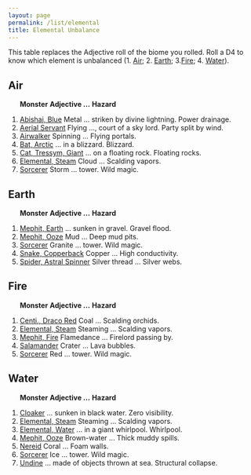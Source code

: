 ```yaml
---
layout: page
permalink: /list/elemental
title: Elemental Unbalance
---
```


This table replaces the Adjective roll of the biome you rolled. Roll a D4 to know which element is unbalanced (1. [Air](#air); 2. [Earth](#earth); 3.[Fire](#fire); 4. [Water](#water)).


## Air

&nbsp; &nbsp; &nbsp; <span class="a">**Monster**</span> <span class="ee">**Adjective ...**</span> **Hazard**

1. <span class="a">[Abishai, Blue](/monsters/abishai-blue)</span> <span class="e">Metal ... striken by divine lightning.</span> <span class="d">Power drainage.</span> 
1. <span class="a">[Aerial Servant](/monsters/aerial-servant)</span> <span class="e">Flying ..., court of a sky lord.</span> <span class="d">Party split by wind.</span> 
1. <span class="a">[Airwalker](/monsters/airwalker)</span> <span class="e">Spinning ...</span> <span class="d">Flying portals.</span> 
1. <span class="a">[Bat, Arctic](/monsters/bat-arctic)</span> <span class="e"> ... in a blizzard. </span> <span class="d">Blizzard.</span> 
1. <span class="a">[Cat, Tressym, Giant](/monsters/cat-tressym-giant)</span> <span class="e"> ... on a floating rock. </span> <span class="d">Floating rocks.</span> 
1. <span class="a">[Elemental, Steam](/monsters/elemental-steam)</span> <span class="e">Cloud ... </span> <span class="d">Scalding vapors.</span>
1. <span class="a">[Sorcerer](/monsters/sorcerer)</span> <span class="e">Storm ... tower.</span>  <span class="d">Wild magic.</span>

## Earth

&nbsp; &nbsp; &nbsp; <span class="a">**Monster**</span> <span class="ee">**Adjective ...**</span> **Hazard**

1. <span class="a">[Mephit, Earth](/monsters/mephit-earth)</span> <span class="e"> ... sunken in gravel.</span> <span class="d">Gravel flood.</span> 
1. <span class="a">[Mephit, Ooze](/monsters/mephit-ooze)</span> <span class="e"> Mud ...</span> <span class="d">Deep mud pits.</span> 
1. <span class="a">[Sorcerer](/monsters/sorcerer)</span> <span class="e">Granite ... tower.</span>  <span class="d">Wild magic.</span>
1. <span class="a">[Snake, Copperback](/monsters/spider-astra-spinner)</span> <span class="e">Copper ...</span>  <span class="d">High conductivity.</span>
1. <span class="a">[Spider, Astral Spinner](/monsters/spider-astra-spinner)</span> <span class="e">Silver thread ...</span>  <span class="d">Silver webs.</span>

## Fire

&nbsp; &nbsp; &nbsp; <span class="a">**Monster**</span> <span class="ee">**Adjective ...**</span> **Hazard**

1. <span class="a">[Centi., Draco Red](/monsters/centipede-dracopede-red)</span> <span class="e"> Coal ...</span> <span class="d">Scalding orchids.</span> 
1. <span class="a">[Elemental, Steam](/monsters/elemental-steam)</span> <span class="e">Steaming ... </span> <span class="d">Scalding vapors.</span>
1. <span class="a">[Mephit, Fire](/monsters/mephit-fire)</span> <span class="e"> Flamedance ...</span> <span class="d">Firelord passing by.</span> 
1. <span class="a">[Salamander](/monsters/salamander)</span> <span class="e"> Crater ...</span> <span class="d">Lava bubbles.</span> 
1. <span class="a">[Sorcerer](/monsters/sorcerer)</span> <span class="e">Red ... tower.</span>  <span class="d">Wild magic.</span>

## Water

&nbsp; &nbsp; &nbsp; <span class="a">**Monster**</span> <span class="ee">**Adjective ...**</span> **Hazard**

1. <span class="a">[Cloaker](/monsters/cloaker)</span> <span class="e"> ... sunken in black water.</span> <span class="d">Zero visibility.</span> 
1. <span class="a">[Elemental, Steam](/monsters/elemental-steam)</span> <span class="e">Steaming ... </span> <span class="d">Scalding vapors.</span>
1. <span class="a">[Elemental, Water](/monsters/elemental-water)</span> <span class="e">... in a giant whirlpool.</span> <span class="d">Whirlpool.</span>
1. <span class="a">[Mephit, Ooze](/monsters/mephit-ooze)</span> <span class="e"> Brown-water ...</span> <span class="d">Thick muddy spills.</span> 
1. <span class="a">[Nereid](/monsters/nereid)</span> <span class="e"> Coral ...</span> <span class="d">Foam walls.</span> 
1. <span class="a">[Sorcerer](/monsters/sorcerer)</span> <span class="e">Ice ... tower.</span>  <span class="d">Wild magic.</span>
1. <span class="a">[Undine](/monsters/undine)</span> <span class="e"> ... made of objects thrown at sea.</span> <span class="d">Structural collapse.</span> 
